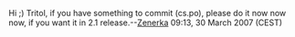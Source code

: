Hi ;) Tritol, if you have something to commit (cs.po), please do it now
now now, if you want it in 2.1
release.--[Zenerka](User:Zenerka "wikilink") 09:13, 30 March 2007 (CEST)